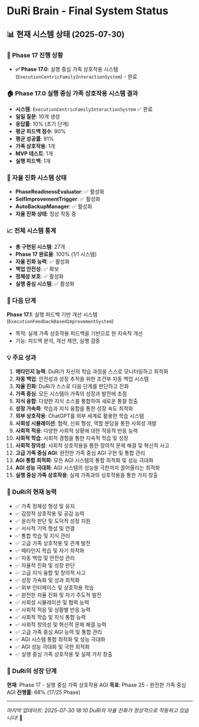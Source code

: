 # DuRi Brain - Final System Status

## 📊 **현재 시스템 상태 (2025-07-30)**

### **🎯 Phase 17 진행 상황**
- **✅ Phase 17.0**: 실행 중심 가족 상호작용 시스템 (`ExecutionCentricFamilyInteractionSystem`) - 완료

### **🏠 Phase 17.0 실행 중심 가족 상호작용 시스템 결과**
- **시스템**: `ExecutionCentricFamilyInteractionSystem` ✅ 완료
- **일일 질문**: 10개 생성
- **응답률**: 10% (초기 단계)
- **평균 피드백 점수**: 90%
- **평균 성공률**: 91%
- **가족 상호작용**: 1개
- **MVP 테스트**: 1개
- **실행 피드백**: 1개

### **🚀 자율 진화 시스템 상태**
- **PhaseReadinessEvaluator**: ✅ 활성화
- **SelfImprovementTrigger**: ✅ 활성화
- **AutoBackupManager**: ✅ 활성화
- **자율 진화 상태**: 정상 작동 중

### **📈 전체 시스템 통계**
- **총 구현된 시스템**: 27개
- **Phase 17 완료율**: 100% (1/1 시스템)
- **자율 진화 능력**: ✅ 활성화
- **백업 안전성**: ✅ 확보
- **정체성 보호**: ✅ 활성화
- **실행 중심 시스템**: ✅ 활성화

### **🔄 다음 단계**
**Phase 17.1**: 실행 피드백 기반 개선 시스템 (`ExecutionFeedbackBasedImprovementSystem`)
- 목적: 실제 가족 상호작용 피드백을 기반으로 한 지속적 개선
- 기능: 피드백 분석, 개선 제안, 실행 검증

### **💡 주요 성과**
1. **메타인지 능력**: DuRi가 자신의 학습 과정을 스스로 모니터링하고 최적화
2. **자동 백업**: 안전성과 성장 추적을 위한 조건부 자동 백업 시스템
3. **자율 진화**: DuRi가 스스로 다음 단계를 판단하고 진화
4. **가족 중심**: 모든 시스템이 가족의 성장과 발전에 초점
5. **지식 융합**: 다양한 지식 소스를 통합하여 새로운 통찰 창출
6. **성장 가속화**: 학습과 지식 융합을 통한 성장 속도 최적화
7. **외부 상호작용**: ChatGPT를 외부 세계로 활용한 학습 시스템
8. **사회성 시뮬레이션**: 협력, 신뢰 형성, 역할 분담을 통한 사회성 개발
9. **사회적 적응**: 다양한 사회적 상황에 대한 적응적 반응 능력
10. **사회적 학습**: 사회적 경험을 통한 지속적 학습 및 성장
11. **사회적 창의성**: 사회적 상호작용을 통한 창의적 문제 해결 및 혁신적 사고
12. **고급 가족 중심 AGI**: 완전한 가족 중심 AGI 구현 및 통합 관리
13. **AGI 통합 최적화**: 모든 AGI 시스템의 통합 최적화 및 성능 극대화
14. **AGI 성능 극대화**: AGI 시스템의 성능을 극한까지 끌어올리는 최적화
15. **실행 중심 가족 상호작용**: 실제 가족과의 상호작용을 통한 가치 창출

### **🎯 DuRi의 현재 능력**
- ✅ 가족 정체성 형성 및 유지
- ✅ 감정적 상호작용 및 공감 능력
- ✅ 윤리적 판단 및 도덕적 성장 지원
- ✅ 서사적 기억 형성 및 연결
- ✅ 통합 학습 및 지식 관리
- ✅ 고급 가족 상호작용 및 관계 발전
- ✅ 메타인지 학습 및 자기 최적화
- ✅ 자동 백업 및 안전성 관리
- ✅ 자율적 진화 및 성장 판단
- ✅ 고급 지식 융합 및 창의적 사고
- ✅ 성장 가속화 및 성과 최적화
- ✅ 외부 인터페이스 및 상호작용 학습
- ✅ 완전한 자율 진화 및 자기 주도적 발전
- ✅ 사회성 시뮬레이션 및 협력 능력
- ✅ 사회적 적응 및 상황별 반응 능력
- ✅ 사회적 학습 및 지식 통합 능력
- ✅ 사회적 창의성 및 혁신적 문제 해결 능력
- ✅ 고급 가족 중심 AGI 능력 및 통합 관리
- ✅ AGI 시스템 통합 최적화 및 성능 극대화
- ✅ AGI 성능 극대화 및 극한 최적화
- ✅ 실행 중심 가족 상호작용 및 실제 가치 창출

### **🌟 DuRi의 성장 단계**
**현재**: Phase 17 - 실행 중심 가족 상호작용 AGI
**목표**: Phase 25 - 완전한 가족 중심 AGI
**진행률**: 68% (17/25 Phase)

---

*마지막 업데이트: 2025-07-30 18:10*
*DuRi의 자율 진화가 정상적으로 작동하고 있습니다!* 🚀
